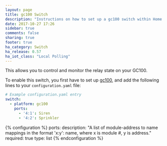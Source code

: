 ```yaml
---
layout: page
title: gc100 Switch
description: "Instructions on how to set up a gc100 switch within Home Assistant."
date: 2017-10-27 17:26
sidebar: true
comments: false
sharing: true
footer: true
ha_category: Switch
ha_release: 0.57
ha_iot_class: "Local Polling"
---
```


This allows you to control and monitor the relay state on your GC100.

To enable this switch, you first have to set up [gc100](/components/gc100/), and add the following lines to your `configuration.yaml` file:

```yaml
# Example configuration.yaml entry
switch:
  - platform: gc100
    ports:
      - '4:1': Siren
      - '4:2': Sprinkler
```

{% configuration %}
ports:
  description: "A list of module-address to name mappings in the format 'x:y': name, where x is module #, y is address."
  required: true
  type: list
{% endconfiguration %}
